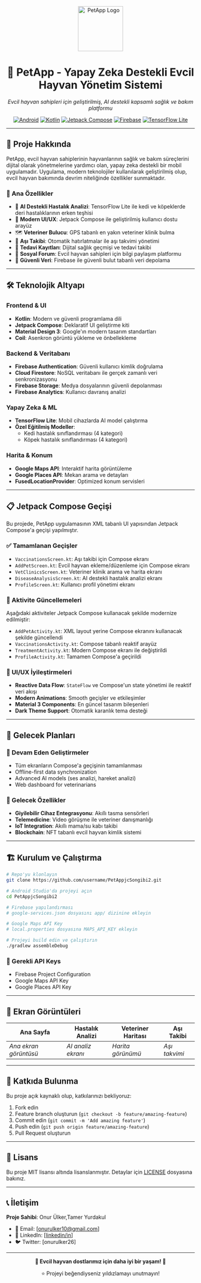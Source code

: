 <div align="center">
  <img src="app/src/main/res/drawable/ic_pet_logo.xml" alt="PetApp Logo" width="120" height="120"/>
  
  # 🐾 PetApp - Yapay Zeka Destekli Evcil Hayvan Yönetim Sistemi
  
  *Evcil hayvan sahipleri için geliştirilmiş, AI destekli kapsamlı sağlık ve bakım platformu*
  
  [![Android](https://img.shields.io/badge/Platform-Android-green.svg)](https://android.com)
  [![Kotlin](https://img.shields.io/badge/Language-Kotlin-blue.svg)](https://kotlinlang.org)
  [![Jetpack Compose](https://img.shields.io/badge/UI-Jetpack%20Compose-orange.svg)](https://developer.android.com/jetpack/compose)
  [![Firebase](https://img.shields.io/badge/Backend-Firebase-yellow.svg)](https://firebase.google.com)
  [![TensorFlow Lite](https://img.shields.io/badge/AI-TensorFlow%20Lite-red.svg)](https://www.tensorflow.org/lite)
</div>

---

## 🚀 Proje Hakkında

PetApp, evcil hayvan sahiplerinin hayvanlarının sağlık ve bakım süreçlerini dijital olarak yönetmelerine yardımcı olan, yapay zeka destekli bir mobil uygulamadır. Uygulama, modern teknolojiler kullanılarak geliştirilmiş olup, evcil hayvan bakımında devrim niteliğinde özellikler sunmaktadır.

### 🎯 Ana Özellikler

- 🤖 **AI Destekli Hastalık Analizi**: TensorFlow Lite ile kedi ve köpeklerde deri hastalıklarının erken teşhisi
- 📱 **Modern UI/UX**: Jetpack Compose ile geliştirilmiş kullanıcı dostu arayüz
- 🗺️ **Veteriner Bulucu**: GPS tabanlı en yakın veteriner klinik bulma
- 💉 **Aşı Takibi**: Otomatik hatırlatmalar ile aşı takvimi yönetimi
- 🏥 **Tedavi Kayıtları**: Dijital sağlık geçmişi ve tedavi takibi
- 👥 **Sosyal Forum**: Evcil hayvan sahipleri için bilgi paylaşım platformu
- 🔐 **Güvenli Veri**: Firebase ile güvenli bulut tabanlı veri depolama

---

## 🛠 Teknolojik Altyapı

### Frontend & UI
- **Kotlin**: Modern ve güvenli programlama dili
- **Jetpack Compose**: Deklaratif UI geliştirme kiti
- **Material Design 3**: Google'ın modern tasarım standartları
- **Coil**: Asenkron görüntü yükleme ve önbellekleme

### Backend & Veritabanı
- **Firebase Authentication**: Güvenli kullanıcı kimlik doğrulama
- **Cloud Firestore**: NoSQL veritabanı ile gerçek zamanlı veri senkronizasyonu
- **Firebase Storage**: Medya dosyalarının güvenli depolanması
- **Firebase Analytics**: Kullanıcı davranış analizi

### Yapay Zeka & ML
- **TensorFlow Lite**: Mobil cihazlarda AI model çalıştırma
- **Özel Eğitilmiş Modeller**: 
  - Kedi hastalık sınıflandırması (4 kategori)
  - Köpek hastalık sınıflandırması (4 kategori)

### Harita & Konum
- **Google Maps API**: Interaktif harita görüntüleme
- **Google Places API**: Mekan arama ve detayları
- **FusedLocationProvider**: Optimized konum servisleri

---

## 📋 Jetpack Compose Geçişi

Bu projede, PetApp uygulamasının XML tabanlı UI yapısından Jetpack Compose'a geçişi yapılmıştır. 

### ✅ Tamamlanan Geçişler

- `VaccinationsScreen.kt`: Aşı takibi için Compose ekranı
- `AddPetScreen.kt`: Evcil hayvan ekleme/düzenleme için Compose ekranı
- `VetClinicsScreen.kt`: Veteriner klinik arama ve harita ekranı
- `DiseaseAnalysisScreen.kt`: AI destekli hastalık analizi ekranı
- `ProfileScreen.kt`: Kullanıcı profil yönetimi ekranı

### 🔧 Aktivite Güncellemeleri

Aşağıdaki aktiviteler Jetpack Compose kullanacak şekilde modernize edilmiştir:

- `AddPetActivity.kt`: XML layout yerine Compose ekranını kullanacak şekilde güncellendi
- `VaccinationsActivity.kt`: Compose tabanlı reaktif arayüz
- `TreatmentActivity.kt`: Modern Compose ekranı ile değiştirildi
- `ProfileActivity.kt`: Tamamen Compose'a geçirildi

### 🎨 UI/UX İyileştirmeleri

- **Reactive Data Flow**: `StateFlow` ve Compose'un state yönetimi ile reaktif veri akışı
- **Modern Animations**: Smooth geçişler ve etkileşimler
- **Material 3 Components**: En güncel tasarım bileşenleri
- **Dark Theme Support**: Otomatik karanlık tema desteği

---

## 🔮 Gelecek Planları

### 🚧 Devam Eden Geliştirmeler
- Tüm ekranların Compose'a geçişinin tamamlanması
- Offline-first data synchronization
- Advanced AI models (ses analizi, hareket analizi)
- Web dashboard for veterinarians

### 📱 Gelecek Özellikler
- **Giyilebilir Cihaz Entegrasyonu**: Akıllı tasma sensörleri
- **Telemedicine**: Video görüşme ile veteriner danışmanlığı
- **IoT Integration**: Akıllı mama/su kabı takibi
- **Blockchain**: NFT tabanlı evcil hayvan kimlik sistemi

---

## 🏗️ Kurulum ve Çalıştırma

```bash
# Repo'yu klonlayın
git clone https://github.com/username/PetAppjcSongibi2.git

# Android Studio'da projeyi açın
cd PetAppjcSongibi2

# Firebase yapılandırması
# google-services.json dosyasını app/ dizinine ekleyin

# Google Maps API Key
# local.properties dosyasına MAPS_API_KEY ekleyin

# Projeyi build edin ve çalıştırın
./gradlew assembleDebug
```

### 🔑 Gerekli API Keys
- Firebase Project Configuration
- Google Maps API Key
- Google Places API Key

---

## 📸 Ekran Görüntüleri

| Ana Sayfa | Hastalık Analizi | Veteriner Haritası | Aşı Takibi |
|-----------|------------------|---------------------|-------------|
| *Ana ekran görüntüsü* | *AI analiz ekranı* | *Harita görünümü* | *Aşı takvimi* |

---

## 🤝 Katkıda Bulunma

Bu proje açık kaynaklı olup, katkılarınızı bekliyoruz:

1. Fork edin
2. Feature branch oluşturun (`git checkout -b feature/amazing-feature`)
3. Commit edin (`git commit -m 'Add amazing feature'`)
4. Push edin (`git push origin feature/amazing-feature`)
5. Pull Request oluşturun

---

## 📄 Lisans

Bu proje MIT lisansı altında lisanslanmıştır. Detaylar için [LICENSE](LICENSE) dosyasına bakınız.

---

## 📞 İletişim

**Proje Sahibi**: Onur Ülker,Tamer Yurdakul
- 📧 Email: [onurulker10@gmail.com]
- 💼 LinkedIn: [[linkedin/in](https://www.linkedin.com/in/onurulker)]
- 🐦 Twitter: [onurulker26]

---

<div align="center">
  <strong>🐾 Evcil hayvan dostlarımız için daha iyi bir yaşam! 🐾</strong>
  
  ⭐ Projeyi beğendiyseniz yıldızlamayı unutmayın!
</div> 
